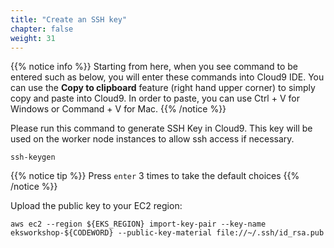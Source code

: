 ```yaml
---
title: "Create an SSH key"
chapter: false
weight: 31
---
```


{{% notice info %}}
Starting from here, when you see command to be entered such as below, you will enter these commands into Cloud9 IDE. You can use the **Copy to clipboard** feature (right hand upper corner) to simply copy and paste into Cloud9. In order to paste, you can use Ctrl + V for Windows or Command + V for Mac.
{{% /notice %}}

Please run this command to generate SSH Key in Cloud9. This key will be used on the worker node instances to allow ssh access if necessary.

```
ssh-keygen
```

{{% notice tip %}}
Press `enter` 3 times to take the default choices
{{% /notice %}}

Upload the public key to your EC2 region:

```
aws ec2 --region ${EKS_REGION} import-key-pair --key-name eksworkshop-${CODEWORD} --public-key-material file://~/.ssh/id_rsa.pub
```
